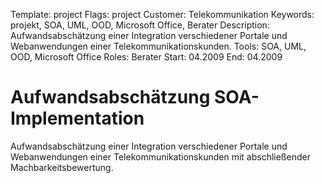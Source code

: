 Template: project
Flags: project
Customer: Telekommunikation
Keywords: projekt, SOA, UML, OOD, Microsoft Office, Berater
Description: Aufwandsabschätzung einer Integration verschiedener Portale und Webanwendungen einer Telekommunikationskunden.
Tools: SOA, UML, OOD, Microsoft Office
Roles: Berater
Start: 04.2009
End: 04.2009

# Aufwandsabschätzung SOA-Implementation

Aufwandsabschätzung einer Integration verschiedener Portale und Webanwendungen einer Telekommunikationskunden mit abschließender Machbarkeitsbewertung.


